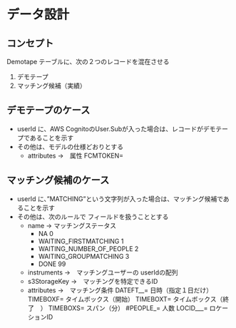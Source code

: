 #  データ設計

## コンセプト
Demotape テーブルに、次の２つのレコードを混在させる
1. デモテープ
1. マッチング候補（実績）

## デモテープのケース
- userId に、AWS CognitoのUser.Subが入った場合は、レコードがデモテープであることを示す
- その他は、モデルの仕様どおりとする
  - attributes →　属性
        FCMTOKEN=

## マッチング候補のケース
- userId に、”MATCHING”という文字列が入った場合は、マッチング候補であることを示す
- その他は、次のルールで フィールドを扱うこととする
  - name → マッチングステータス
    - NA                            0
    - WAITING_FIRSTMATCHING         1
    - WAITING_NUMBER_OF_PEOPLE      2
    - WAITING_GROUPMATCHING         3
    - DONE                          99
  - instruments →　マッチングユーザーの userIdの配列
  - s3StorageKey →　マッチングを特定できるID
  - attributes →　マッチング条件
        DATEFT__= 日時（指定１日だけ）
        TIMEBOXF= タイムボックス（開始）
        TIMEBOXT= タイムボックス（終了　）
        TIMEBOXS= スパン（分）
        #PEOPLE_= 人数
        LOCID___= ロケーションID
        



